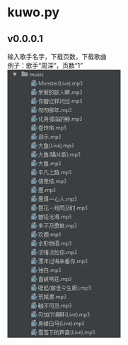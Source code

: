 # kuwo.py
## v0.0.0.1
输入歌手名字，下载页数，下载歌曲  
例子：歌手“周深”，页数“1”  
![music](https://github.com/Aimee888/20200613/raw/master/20200615/%E9%85%B7%E6%88%91%E9%9F%B3%E4%B9%90/img_folder/music.png)
